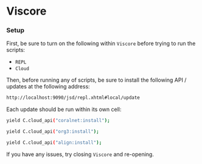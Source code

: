 # Viscore

### Setup

First, be sure to turn on the following within `Viscore` before trying to run the scripts:
- `REPL`
- `Cloud`

Then, before running any of scripts, be sure to install the following API / updates at the following address:

```bash
http://localhost:9090/jsd/repl.xhtml#local/update
```

Each update should be run within its own cell:

```bash
yield C.cloud_api("coralnet:install");
```

```bash
yield C.cloud_api("org3:install");
```

```bash
yield C.cloud_api("align:install");
```

If you have any issues, try closing `Viscore` and re-opening.


